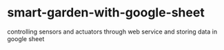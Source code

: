 # smart-garden-with-google-sheet
controlling sensors and actuators through web service and storing data in google sheet
